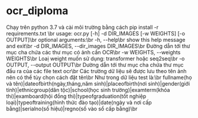 # ocr_diploma
Chạy trên python 3.7 và cài môi trường bằng cách pip install -r requirements.txt \br
usage: ocr.py [-h] -d DIR_IMAGES [-w WEIGHTS] [-o OUTPUT]\br
optional arguments:\br
-h, --help\br
show this help message and exit\br
-d DIR_IMAGES, --dir_images DIR_IMAGES\br
Đường dẫn tới thư mục cha chứa các thư mục có ảnh cần OCR\br
-w WEIGHTS, --weights WEIGHTS\br
Loaị weight muốn sử dụng: transformer hoặc seq2seq\br
-o OUTPUT, --output OUTPUT\br
Dường dẫn tới thư mục cha chứa thư mục đầu ra của các file text ocr\br
Các trường dữ liệu sẽ được lưu theo tên ảnh nên có thể tùy chọn cách đặt tên\br
Như trong dữ liệu test là:\br
fullname(họ và tên)|dateofbirth(ngày,tháng,năm sinh)|placeofbirth(nơi sinh)|gender(giới tính)|ethnicgroup(dân tộc)|school(học sinh trường)|examterm(khóa thi)|examboard(hội đồng thi)|typeofgraduation(tốt nghiệp loại)|typeoftraining(hình thức đào tạo)|date(ngày và nơi cấp bằng)|serialno(số hiệu)|regno(số vào sổ cấp bằng)\br
